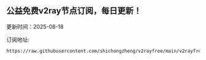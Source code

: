 ## 公益免费v2ray节点订阅，每日更新！
更新时间：2025-08-18

订阅地址:
```
https://raw.githubusercontent.com/shichongzheng/v2rayfree/main/v2rayfree
```
